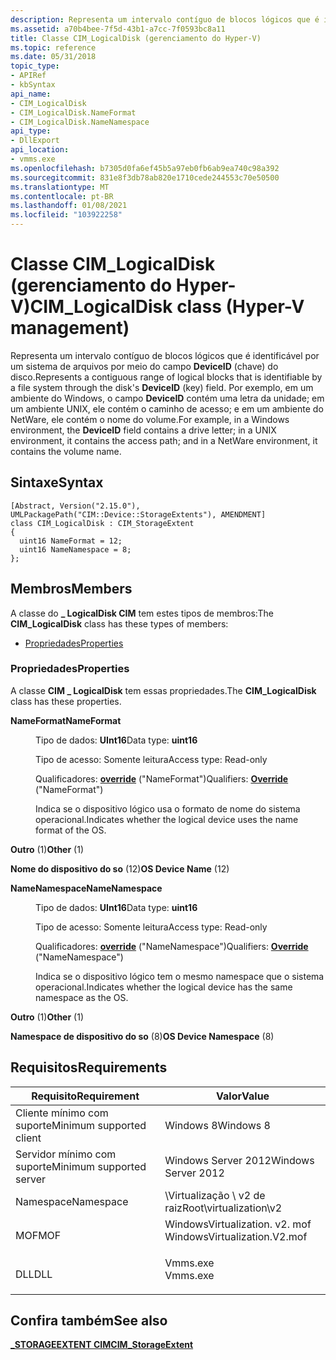 ```yaml
---
description: Representa um intervalo contíguo de blocos lógicos que é identificável por um sistema de arquivos por meio do campo discos DeviceID (chave).
ms.assetid: a70b4bee-7f5d-43b1-a7cc-7f0593bc8a11
title: Classe CIM_LogicalDisk (gerenciamento do Hyper-V)
ms.topic: reference
ms.date: 05/31/2018
topic_type:
- APIRef
- kbSyntax
api_name:
- CIM_LogicalDisk
- CIM_LogicalDisk.NameFormat
- CIM_LogicalDisk.NameNamespace
api_type:
- DllExport
api_location:
- vmms.exe
ms.openlocfilehash: b7305d0fa6ef45b5a97eb0fb6ab9ea740c98a392
ms.sourcegitcommit: 831e8f3db78ab820e1710cede244553c70e50500
ms.translationtype: MT
ms.contentlocale: pt-BR
ms.lasthandoff: 01/08/2021
ms.locfileid: "103922258"
---
```

# <a name="cim_logicaldisk-class-hyper-v-management"></a><span data-ttu-id="8def3-103">Classe CIM_LogicalDisk (gerenciamento do Hyper-V)</span><span class="sxs-lookup"><span data-stu-id="8def3-103">CIM_LogicalDisk class (Hyper-V management)</span></span>

<span data-ttu-id="8def3-104">Representa um intervalo contíguo de blocos lógicos que é identificável por um sistema de arquivos por meio do campo **DeviceID** (chave) do disco.</span><span class="sxs-lookup"><span data-stu-id="8def3-104">Represents a contiguous range of logical blocks that is identifiable by a file system through the disk's **DeviceID** (key) field.</span></span> <span data-ttu-id="8def3-105">Por exemplo, em um ambiente do Windows, o campo **DeviceID** contém uma letra da unidade; em um ambiente UNIX, ele contém o caminho de acesso; e em um ambiente do NetWare, ele contém o nome do volume.</span><span class="sxs-lookup"><span data-stu-id="8def3-105">For example, in a Windows environment, the **DeviceID** field contains a drive letter; in a UNIX environment, it contains the access path; and in a NetWare environment, it contains the volume name.</span></span>

## <a name="syntax"></a><span data-ttu-id="8def3-106">Sintaxe</span><span class="sxs-lookup"><span data-stu-id="8def3-106">Syntax</span></span>

``` syntax
[Abstract, Version("2.15.0"), UMLPackagePath("CIM::Device::StorageExtents"), AMENDMENT]
class CIM_LogicalDisk : CIM_StorageExtent
{
  uint16 NameFormat = 12;
  uint16 NameNamespace = 8;
};
```

## <a name="members"></a><span data-ttu-id="8def3-107">Membros</span><span class="sxs-lookup"><span data-stu-id="8def3-107">Members</span></span>

<span data-ttu-id="8def3-108">A classe do **\_ LogicalDisk CIM** tem estes tipos de membros:</span><span class="sxs-lookup"><span data-stu-id="8def3-108">The **CIM\_LogicalDisk** class has these types of members:</span></span>

-   [<span data-ttu-id="8def3-109">Propriedades</span><span class="sxs-lookup"><span data-stu-id="8def3-109">Properties</span></span>](#properties)

### <a name="properties"></a><span data-ttu-id="8def3-110">Propriedades</span><span class="sxs-lookup"><span data-stu-id="8def3-110">Properties</span></span>

<span data-ttu-id="8def3-111">A classe **CIM \_ LogicalDisk** tem essas propriedades.</span><span class="sxs-lookup"><span data-stu-id="8def3-111">The **CIM\_LogicalDisk** class has these properties.</span></span>

<dl> <dt>

<span data-ttu-id="8def3-112">**NameFormat**</span><span class="sxs-lookup"><span data-stu-id="8def3-112">**NameFormat**</span></span>
</dt> <dd> <dl> <dt>

<span data-ttu-id="8def3-113">Tipo de dados: **UInt16**</span><span class="sxs-lookup"><span data-stu-id="8def3-113">Data type: **uint16**</span></span>
</dt> <dt>

<span data-ttu-id="8def3-114">Tipo de acesso: Somente leitura</span><span class="sxs-lookup"><span data-stu-id="8def3-114">Access type: Read-only</span></span>
</dt> <dt>

<span data-ttu-id="8def3-115">Qualificadores: [**override**](/windows/desktop/WmiSdk/standard-qualifiers) ("NameFormat")</span><span class="sxs-lookup"><span data-stu-id="8def3-115">Qualifiers: [**Override**](/windows/desktop/WmiSdk/standard-qualifiers) ("NameFormat")</span></span>
</dt> </dl>

<span data-ttu-id="8def3-116">Indica se o dispositivo lógico usa o formato de nome do sistema operacional.</span><span class="sxs-lookup"><span data-stu-id="8def3-116">Indicates whether the logical device uses the name format of the OS.</span></span>

<dt>

<span id="Other"></span><span id="other"></span><span id="OTHER"></span>

<span data-ttu-id="8def3-117">**Outro** (1)</span><span class="sxs-lookup"><span data-stu-id="8def3-117">**Other** (1)</span></span>


</dt> <dd></dd> <dt>

<span id="OS_Device_Name"></span><span id="os_device_name"></span><span id="OS_DEVICE_NAME"></span>

<span data-ttu-id="8def3-118">**Nome do dispositivo do so** (12)</span><span class="sxs-lookup"><span data-stu-id="8def3-118">**OS Device Name** (12)</span></span>


</dt> <dd></dd> </dl>

</dd> <dt>

<span data-ttu-id="8def3-119">**NameNamespace**</span><span class="sxs-lookup"><span data-stu-id="8def3-119">**NameNamespace**</span></span>
</dt> <dd> <dl> <dt>

<span data-ttu-id="8def3-120">Tipo de dados: **UInt16**</span><span class="sxs-lookup"><span data-stu-id="8def3-120">Data type: **uint16**</span></span>
</dt> <dt>

<span data-ttu-id="8def3-121">Tipo de acesso: Somente leitura</span><span class="sxs-lookup"><span data-stu-id="8def3-121">Access type: Read-only</span></span>
</dt> <dt>

<span data-ttu-id="8def3-122">Qualificadores: [**override**](/windows/desktop/WmiSdk/standard-qualifiers) ("NameNamespace")</span><span class="sxs-lookup"><span data-stu-id="8def3-122">Qualifiers: [**Override**](/windows/desktop/WmiSdk/standard-qualifiers) ("NameNamespace")</span></span>
</dt> </dl>

<span data-ttu-id="8def3-123">Indica se o dispositivo lógico tem o mesmo namespace que o sistema operacional.</span><span class="sxs-lookup"><span data-stu-id="8def3-123">Indicates whether the logical device has the same namespace as the OS.</span></span>

<dt>

<span id="Other"></span><span id="other"></span><span id="OTHER"></span>

<span data-ttu-id="8def3-124">**Outro** (1)</span><span class="sxs-lookup"><span data-stu-id="8def3-124">**Other** (1)</span></span>


</dt> <dd></dd> <dt>

<span id="OS_Device_Namespace"></span><span id="os_device_namespace"></span><span id="OS_DEVICE_NAMESPACE"></span>

<span data-ttu-id="8def3-125">**Namespace de dispositivo do so** (8)</span><span class="sxs-lookup"><span data-stu-id="8def3-125">**OS Device Namespace** (8)</span></span>


<span data-ttu-id="8def3-126"></dt> <dd></dd> </dl>

</dd> </dl></span><span class="sxs-lookup"><span data-stu-id="8def3-126"></dt> <dd></dd> </dl>

</dd> </dl></span></span>

## <a name="requirements"></a><span data-ttu-id="8def3-127">Requisitos</span><span class="sxs-lookup"><span data-stu-id="8def3-127">Requirements</span></span>



| <span data-ttu-id="8def3-128">Requisito</span><span class="sxs-lookup"><span data-stu-id="8def3-128">Requirement</span></span> | <span data-ttu-id="8def3-129">Valor</span><span class="sxs-lookup"><span data-stu-id="8def3-129">Value</span></span> |
|-------------------------------------|---------------------------------------------------------------------------------------------------------|
| <span data-ttu-id="8def3-130">Cliente mínimo com suporte</span><span class="sxs-lookup"><span data-stu-id="8def3-130">Minimum supported client</span></span><br/> | <span data-ttu-id="8def3-131">Windows 8</span><span class="sxs-lookup"><span data-stu-id="8def3-131">Windows 8</span></span><br/>                                                                                    |
| <span data-ttu-id="8def3-132">Servidor mínimo com suporte</span><span class="sxs-lookup"><span data-stu-id="8def3-132">Minimum supported server</span></span><br/> | <span data-ttu-id="8def3-133">Windows Server 2012</span><span class="sxs-lookup"><span data-stu-id="8def3-133">Windows Server 2012</span></span><br/>                                                                          |
| <span data-ttu-id="8def3-134">Namespace</span><span class="sxs-lookup"><span data-stu-id="8def3-134">Namespace</span></span><br/>                | <span data-ttu-id="8def3-135">\\Virtualização \\ v2 de raiz</span><span class="sxs-lookup"><span data-stu-id="8def3-135">Root\\virtualization\\v2</span></span><br/>                                                                     |
| <span data-ttu-id="8def3-136">MOF</span><span class="sxs-lookup"><span data-stu-id="8def3-136">MOF</span></span><br/>                      | <dl> <span data-ttu-id="8def3-137"><dt>WindowsVirtualization. v2. mof</dt></span><span class="sxs-lookup"><span data-stu-id="8def3-137"><dt>WindowsVirtualization.V2.mof</dt></span></span> </dl> |
| <span data-ttu-id="8def3-138">DLL</span><span class="sxs-lookup"><span data-stu-id="8def3-138">DLL</span></span><br/>                      | <dl> <span data-ttu-id="8def3-139"><dt>Vmms.exe</dt></span><span class="sxs-lookup"><span data-stu-id="8def3-139"><dt>Vmms.exe</dt></span></span> </dl>                     |



## <a name="see-also"></a><span data-ttu-id="8def3-140">Confira também</span><span class="sxs-lookup"><span data-stu-id="8def3-140">See also</span></span>

<dl> <dt>

[<span data-ttu-id="8def3-141">**\_STORAGEEXTENT CIM**</span><span class="sxs-lookup"><span data-stu-id="8def3-141">**CIM\_StorageExtent**</span></span>](cim-storageextent.md)
</dt> </dl>

 

